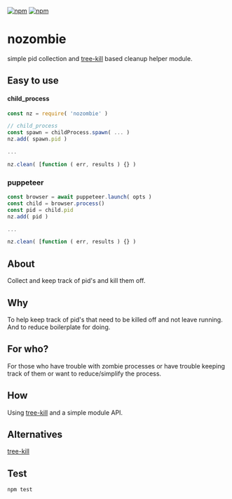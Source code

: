 [![npm](https://img.shields.io/npm/v/nozombie.svg?maxAge=3600&style=flat-square)](https://www.npmjs.com/package/nozombie)
[![npm](https://img.shields.io/npm/l/nozombie.svg?maxAge=3600&style=flat-square)](https://github.com/talmobi/nozombie/blob/master/LICENSE)

#  nozombie
simple pid collection and [tree-kill](https://www.npmjs.com/package/tree-kill) based cleanup helper module.

## Easy to use

#### child_process
```javascript
const nz = require( 'nozombie' )

// child_process
const spawn = childProcess.spawn( ... )
nz.add( spawn.pid )

...

nz.clean( [function ( err, results ) {} )
```

### puppeteer
```javascript
const browser = await puppeteer.launch( opts )
const child = browser.process()
const pid = child.pid
nz.add( pid )

...

nz.clean( [function ( err, results ) {} )
```

## About

Collect and keep track of pid's and kill them off.

## Why

To help keep track of pid's that need to be killed off and not leave running. And to reduce boilerplate for doing.

## For who?

For those who have trouble with zombie processes or have trouble keeping track of them or want to reduce/simplify the process.

## How

Using [tree-kill](https://www.npmjs.com/package/tree-kill)  and a simple module API.

## Alternatives
[tree-kill](https://www.npmjs.com/package/tree-kill)

## Test
```
npm test
```
